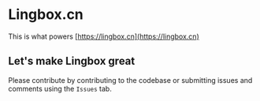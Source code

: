 # Lingbox.cn

This is what powers [https://lingbox.cn](https://lingbox.cn)

## Let's make Lingbox great

Please contribute by contributing to the codebase or submitting issues and comments using the `Issues` tab.
